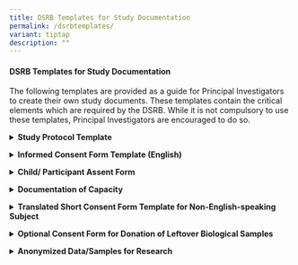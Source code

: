 ```yaml
---
title: DSRB Templates for Study Documentation
permalink: /dsrbtemplates/
variant: tiptap
description: ""
---
```

<h4><strong>DSRB Templates for Study Documentation</strong></h4>
<p>The following templates are provided as a guide for Principal Investigators
to create their own study documents. These templates contain the critical
elements which are required by the DSRB. While it is not compulsory to
use these templates, Principal Investigators are encouraged to do so.</p>
<p></p>
<div data-type="detailGroup" class="isomer-accordion-group isomer-accordion isomer-accordion-white">
<details class="isomer-details">
<summary><strong>Study Protocol Template</strong>
</summary>
<div data-type="detailsContent" class="isomer-details-content">
<p></p>
<p>207-002: Study&nbsp;Protocol&nbsp;Template (Ver 3, Dated 1 Jun 2009)</p>
<p></p>
</div>
</details>
</div>
<p></p>
<div data-type="detailGroup" class="isomer-accordion-group isomer-accordion isomer-accordion-white">
<details class="isomer-details">
<summary><strong>Informed Consent Form Template (English)</strong>
</summary>
<div data-type="detailsContent" class="isomer-details-content">
<p></p>
<p>207-001: Informed Consent Form Template (Ver 13, Dated 31 Jan&nbsp;2022)</p>
<p>Summary of Changes for ICF Template</p>
<p></p>
</div>
</details>
</div>
<p></p>
<div data-type="detailGroup" class="isomer-accordion-group isomer-accordion isomer-accordion-white">
<details class="isomer-details">
<summary><strong>Child/ Participant Assent Form</strong>
</summary>
<div data-type="detailsContent" class="isomer-details-content">
<p></p>
<p>207-008: Assent Form&nbsp;Template (Ver 2, Dated 14 Feb 2022)</p>
<p>Summary of Updates to DSRB Assent Form Template&nbsp;</p>
<p></p>
</div>
</details>
</div>
<p></p>
<div data-type="detailGroup" class="isomer-accordion-group isomer-accordion isomer-accordion-white">
<details class="isomer-details">
<summary><strong>Documentation of Capacity</strong>
</summary>
<div data-type="detailsContent" class="isomer-details-content">
<p></p>
<p>207-003: Sample&nbsp;language&nbsp;for&nbsp;documentation&nbsp;of&nbsp;Capacity&nbsp;(Ver
1, Dated 1 Aug 2006)</p>
<p></p>
</div>
</details>
</div>
<p></p>
<div data-type="detailGroup" class="isomer-accordion-group isomer-accordion isomer-accordion-white">
<details class="isomer-details">
<summary><strong>Translated Short Consent Form Template for Non-English-speaking Subject</strong>
</summary>
<div data-type="detailsContent" class="isomer-details-content">
<p></p>
<p>207-004: ICF with <strong>ORIGINAL ENGLISH</strong> Short Consent Form Template
(Ver 10, Dated 30 Nov 2018)</p>
<p></p>
<p>207-005: ICF with <strong>SIMPLIFIED CHINESE</strong> language Short Consent
Form Template (Ver 10, Dated 30 Nov 2018)</p>
<p></p>
<p>207-006: ICF with <strong>MALAY </strong>language Short Consent Form Template
(Ver 10, Dated 30 Nov 2018)</p>
<p></p>
<p>207-007: ICF with <strong>TAMIL </strong>language Short Consent Form Template
(Ver 10, Dated 30 Nov 2018)</p>
<p></p>
<p>207-009: Certification of Translation (Ver 1, Dated 13 Aug 2012)</p>
<p></p>
</div>
</details>
</div>
<p></p>
<div data-type="detailGroup" class="isomer-accordion-group isomer-accordion isomer-accordion-white">
<details class="isomer-details">
<summary><strong>Optional Consent Form for Donation of Leftover Biological Samples</strong>
</summary>
<div data-type="detailsContent" class="isomer-details-content">
<p></p>
<ul data-tight="true" class="tight">
<li>
<p>1704-15: Optional Consent Form for the Donation of Leftover Biological
Samples (Ver 2.0, Dated 26 Nov 2021)</p>
</li>
<li>
<p>1704-16: Optional Consent Form for the Donation of Leftover Biological
Samples with ENGLISH Short Consent Form Template for non-English speaking
subject (Ver 2.0, Dated 26 Nov 2021)</p>
</li>
<li>
<p>1704-17: Optional Consent Form for the Donation of Leftover Biological
Samples with SIMPLIFIED CHINESE Short Consent Form Template for non-English
speaking subject (Ver 2.0, Dated 26 Nov 2021)</p>
</li>
<li>
<p>1704-18: Optional Consent Form for the Donation of Leftover Biological
Samples with MALAY Short Consent Form Template for non-English speaking
subject (Ver 2.0, Dated 26 Nov 2021)</p>
</li>
<li>
<p>1704-19: Optional Consent Form for the Donation of Leftover Biological
Samples with TAMIL Short Consent Form Template for non-English speaking
subject (Ver 2.0, Dated 26 Nov 2021)
<br>
<br>Download the Zip file package for the above Templates here.</p>
</li>
</ul>
<p></p>
</div>
</details>
</div>
<p></p>
<div data-type="detailGroup" class="isomer-accordion-group isomer-accordion isomer-accordion-white">
<details class="isomer-details">
<summary><strong>Anonymized Data/Samples for Research</strong>
</summary>
<div data-type="detailsContent" class="isomer-details-content">
<p></p>
<p>Declaration of Use of Anonymized Data and/or Samples for Research (Ver
1, Dated 18 Aug 2023)</p>
<p></p>
</div>
</details>
</div>
<p></p>
<p></p>